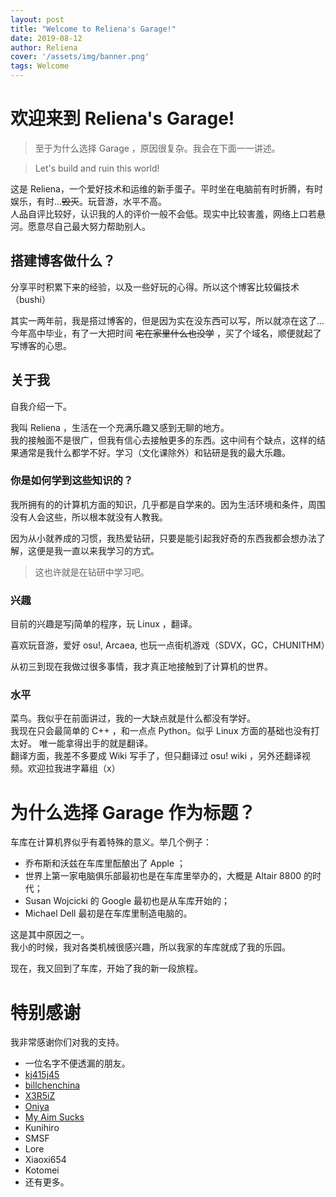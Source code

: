 ```yaml
---
layout: post
title: "Welcome to Reliena's Garage!"
date: 2019-08-12
author: Reliena
cover: '/assets/img/banner.png'
tags: Welcome
---
```


# 欢迎来到 Reliena's Garage!

> 至于为什么选择 Garage ，原因很复杂。我会在下面一一讲述。

> Let's build and ruin this world!

这是 Reliena，一个爱好技术和运维的新手蛋子。平时坐在电脑前有时折腾，有时娱乐，有时...~~毁灭~~。玩音游，水平不高。  
人品自评比较好，认识我的人的评价一般不会低。现实中比较害羞，网络上口若悬河。愿意尽自己最大努力帮助别人。

## 搭建博客做什么？

分享平时积累下来的经验，以及一些好玩的心得。所以这个博客比较偏技术（bushi） 

其实一两年前，我是搭过博客的，但是因为实在没东西可以写，所以就凉在这了... 今年高中毕业，有了一大把时间 ~~宅在家里什么也没学~~ ，买了个域名，顺便就起了写博客的心思。

## 关于我

自我介绍一下。

我叫 Reliena ，生活在一个充满乐趣又感到无聊的地方。  
我的接触面不是很广，但我有信心去接触更多的东西。这中间有个缺点，这样的结果通常是我什么都学不好。学习（文化课除外）和钻研是我的最大乐趣。

### 你是如何学到这些知识的？

我所拥有的的计算机方面的知识，几乎都是自学来的。因为生活环境和条件，周围没有人会这些，所以根本就没有人教我。

因为从小就养成的习惯，我热爱钻研，只要是能引起我好奇的东西我都会想办法了解，这便是我一直以来我学习的方式。

> 这也许就是在钻研中学习吧。

### 兴趣

目前的兴趣是写j简单的程序，玩 Linux ，翻译。

喜欢玩音游，爱好 osu!, Arcaea, 也玩一点街机游戏（SDVX，GC，CHUNITHM）

从初三到现在我做过很多事情，我才真正地接触到了计算机的世界。

### 水平

菜鸟。我似乎在前面讲过，我的一大缺点就是什么都没有学好。  
我现在只会最简单的 C++ ，和一点点 Python。似乎 Linux 方面的基础也没有打太好。
唯一能拿得出手的就是翻译。  
翻译方面，我差不多要成 Wiki 写手了，但只翻译过 osu! wiki ，另外还翻译视频。欢迎拉我进字幕组（x）

# 为什么选择 Garage 作为标题？

车库在计算机界似乎有着特殊的意义。举几个例子：

- 乔布斯和沃兹在车库里酝酿出了 Apple ；
- 世界上第一家电脑俱乐部最初也是在车库里举办的，大概是 Altair 8800 的时代；
- Susan Wojcicki 的 Google 最初也是从车库开始的；
- Michael Dell 最初是在车库里制造电脑的。

这是其中原因之一。  
我小的时候，我对各类机械很感兴趣，所以我家的车库就成了我的乐园。

现在，我又回到了车库，开始了我的新一段旅程。

# 特别感谢

我非常感谢你们对我的支持。

- 一位名字不便透漏的朋友。
- [kj415j45](https://github.com/kj415j45)
- [billchenchina](https://github.com/billchenchina)
- [X3R5iZ](https://github.com/X3R5iZ)
- [Oniya](https://github.com/oniyakun)
- [My Aim Sucks](https://github.com/VergeDX)
- Kunihiro
- SMSF
- Lore
- Xiaoxi654
- Kotomei
- 还有更多。
